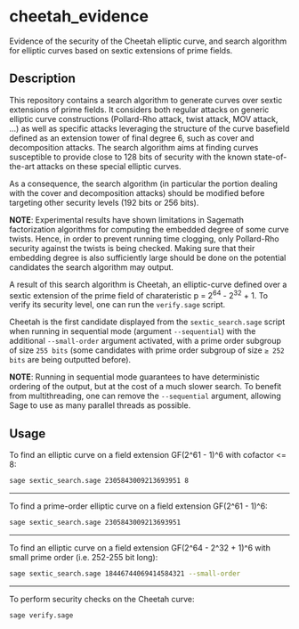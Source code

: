# cheetah_evidence

Evidence of the security of the Cheetah elliptic curve, and search algorithm for elliptic curves based on sextic extensions of prime fields.

## Description

This repository contains a search algorithm to generate curves over sextic extensions of prime fields. It considers both regular attacks on
generic elliptic curve constructions (Pollard-Rho attack, twist attack, MOV attack, ...) as well as specific attacks leveraging the structure
of the curve basefield defined as an extension tower of final degree 6, such as cover and decomposition attacks. The search algorithm aims at
finding curves susceptible to provide close to 128 bits of security with the known state-of-the-art attacks on these special elliptic curves.

As a consequence, the search algorithm (in particular the portion dealing with the cover and decomposition attacks) should be modified before targeting other security levels (192 bits or 256 bits).

**NOTE**: Experimental results have shown limitations in Sagemath factorization algorithms for computing the embedded degree of some curve twists.
Hence, in order to prevent running time clogging, only Pollard-Rho security against the twists is being checked. Making sure that their embedding
degree is also sufficiently large should be done on the potential candidates the search algorithm may output.

A result of this search algorithm is Cheetah, an elliptic-curve defined over a sextic extension of the prime field of charateristic
p = 2<sup>64</sup> - 2<sup>32</sup> + 1. To verify its security level, one can run the `verify.sage` script.

Cheetah is the first candidate displayed from the `sextic_search.sage` script when running in sequential mode (argument `--sequential`) with the additional `--small-order` argument activated, with a prime order subgroup of size `255 bits` (some candidates with prime order subgroup of size `≥ 252 bits`
are being outputted before).

**NOTE**: Running in sequential mode guarantees to have deterministic ordering of the output, but at the cost of a much slower search. To benefit from multithreading, one can remove the `--sequential` argument, allowing Sage to use as many parallel threads as possible.

## Usage

To find an elliptic curve on a field extension GF(2^61 - 1)^6 with cofactor <= 8:
```bash
sage sextic_search.sage 2305843009213693951 8
```

---

To find a prime-order elliptic curve on a field extension GF(2^61 - 1)^6:
```bash
sage sextic_search.sage 2305843009213693951
```

---

To find an elliptic curve on a field extension GF(2^64 - 2^32 + 1)^6 with small prime order (i.e. 252-255 bit long):
```bash
sage sextic_search.sage 18446744069414584321 --small-order
```

---

To perform security checks on the Cheetah curve:
```bash
sage verify.sage
```
